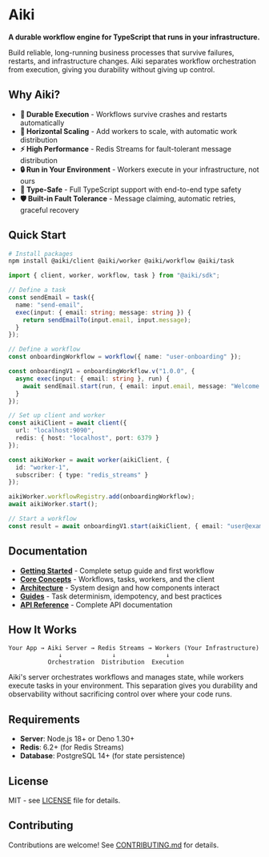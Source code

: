 # Aiki

**A durable workflow engine for TypeScript that runs in your infrastructure.**

Build reliable, long-running business processes that survive failures, restarts, and infrastructure changes. Aiki separates workflow orchestration from execution, giving you durability without giving up control.

## Why Aiki?

- **🔄 Durable Execution** - Workflows survive crashes and restarts automatically
- **🚀 Horizontal Scaling** - Add workers to scale, with automatic work distribution
- **⚡ High Performance** - Redis Streams for fault-tolerant message distribution
- **🔒 Run in Your Environment** - Workers execute in your infrastructure, not ours
- **🎯 Type-Safe** - Full TypeScript support with end-to-end type safety
- **🛡️ Built-in Fault Tolerance** - Message claiming, automatic retries, graceful recovery

## Quick Start

```bash
# Install packages
npm install @aiki/client @aiki/worker @aiki/workflow @aiki/task
```

```typescript
import { client, worker, workflow, task } from "@aiki/sdk";

// Define a task
const sendEmail = task({
  name: "send-email",
  exec(input: { email: string; message: string }) {
    return sendEmailTo(input.email, input.message);
  }
});

// Define a workflow
const onboardingWorkflow = workflow({ name: "user-onboarding" });

const onboardingV1 = onboardingWorkflow.v("1.0.0", {
  async exec(input: { email: string }, run) {
    await sendEmail.start(run, { email: input.email, message: "Welcome!" });
  }
});

// Set up client and worker
const aikiClient = await client({
  url: "localhost:9090",
  redis: { host: "localhost", port: 6379 }
});

const aikiWorker = await worker(aikiClient, {
  id: "worker-1",
  subscriber: { type: "redis_streams" }
});

aikiWorker.workflowRegistry.add(onboardingWorkflow);
await aikiWorker.start();

// Start a workflow
const result = await onboardingV1.start(aikiClient, { email: "user@example.com" });
```

## Documentation

- **[Getting Started](./docs/getting-started/quick-start.md)** - Complete setup guide and first workflow
- **[Core Concepts](./docs/core-concepts/)** - Workflows, tasks, workers, and the client
- **[Architecture](./docs/architecture/)** - System design and how components interact
- **[Guides](./docs/guides/)** - Task determinism, idempotency, and best practices
- **[API Reference](./docs/api/)** - Complete API documentation

## How It Works

```
Your App → Aiki Server → Redis Streams → Workers (Your Infrastructure)
              ↓              ↓              ↓
           Orchestration  Distribution  Execution
```

Aiki's server orchestrates workflows and manages state, while workers execute tasks in your environment. This separation gives you durability and observability without sacrificing control over where your code runs.

## Requirements

- **Server**: Node.js 18+ or Deno 1.30+
- **Redis**: 6.2+ (for Redis Streams)
- **Database**: PostgreSQL 14+ (for state persistence)

## License

MIT - see [LICENSE](LICENSE) file for details.

## Contributing

Contributions are welcome! See [CONTRIBUTING.md](CONTRIBUTING.md) for details.
